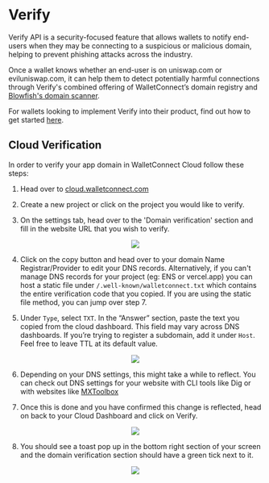 # Verify

Verify API is a security-focused feature that allows wallets to notify end-users when they may be connecting to a suspicious or malicious domain, helping to prevent phishing attacks across the industry.

Once a wallet knows whether an end-user is on uniswap.com or eviluniswap.com, it can help them to detect potentially harmful connections through Verify's combined offering of WalletConnect’s domain registry and [Blowfish's domain scanner](https://docs.blowfish.xyz/reference/scan-domain-1).

For wallets looking to implement Verify into their product, find out how to get started [here](../web3wallet/verify).

## Cloud Verification

In order to verify your app domain in WalletConnect Cloud follow these steps:

1. Head over to [cloud.walletconnect.com](https://cloud.walletconnect.com)

2. Create a new project or click on the project you would like to verify.

3. On the settings tab, head over to the 'Domain verification' section and fill in the website URL that you wish to verify.

<!-- ![create-push-url](/assets/verify/tab.png) -->

<p align="center">
  <img src="/assets/verify/verify-domain.png" />
</p>

4. Click on the copy button and head over to your domain Name Registrar/Provider to edit your DNS records.
   Alternatively, if you can't manage DNS records for your project (eg: ENS or vercel.app) you can host a static file
   under `/.well-known/walletconnect.txt` which contains the entire verification code that you copied. If you are using the static file method, you can jump over step 7.

5. Under `Type`, select `TXT`. In the “Answer” section, paste the text you copied from the cloud dashboard. This field may vary across DNS dashboards. If you’re trying to register a subdomain, add it under `Host`. Feel free to leave TTL at its default value.

<!-- ![create-push-url](/assets/verify/dns-record.png) -->

<p align="center">
  <img src="/assets/verify/dns-record.png" />
</p>

6. Depending on your DNS settings, this might take a while to reflect. You can check out DNS settings for your website with CLI tools like Dig or with websites like [MXToolbox](https://mxtoolbox.com/SuperTool.aspx?action=txt)

7. Once this is done and you have confirmed this change is reflected, head on back to your Cloud Dashboard and click on Verify.

<p align="center">
  <img src="/assets/verify/verify-btn.png" />
</p>

8. You should see a toast pop up in the bottom right section of your screen and the domain verification section should have a green tick next to it.

<p align="center">
  <img src="/assets/verify/verified.png" />
</p>
